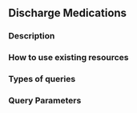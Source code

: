 ## Discharge Medications

### Description

### How to use existing resources

### Types of queries

### Query Parameters

